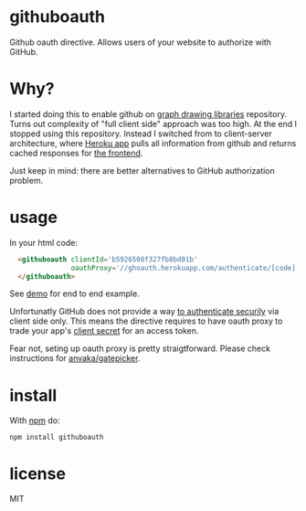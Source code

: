 # githuboauth

Github oauth directive. Allows users of your website to authorize with GitHub.

# Why?

I started doing this to enable github on [graph drawing libraries](https://github.com/anvaka/graph-drawing-libraries) repository. Turns out complexity of "full client side" approach was too high. At the end I stopped using this repository. Instead I switched from to client-server architecture, where [Heroku app](https://github.com/anvaka/graph-drawing-stats) pulls all information from github and returns cached responses for [the frontend](http://anvaka.github.io/graph-drawing-libraries/#/all). 

Just keep in mind: there are better alternatives to GitHub authorization problem.

# usage

In your html code:

``` html
  <githuboauth clientId='b5926508f327fb8bd01b'
               oauthProxy='//ghoauth.herokuapp.com/authenticate/[code]'>
  </githuboauth>
```

See [demo](https://github.com/anvaka/githuboauth/tree/master/demo/basic) for 
end to end example.

Unfortunatly GitHub does not provide a way [to authenticate securily](https://developer.github.com/v3/oauth/#web-application-flow)
via client side only. This means the directive requires to have oauth proxy to
trade your app's [client secret](https://developer.github.com/v3/oauth/#github-redirects-back-to-your-site)
for an access token.

Fear not, seting up oauth proxy is pretty straigtforward. Please check instructions
for [anvaka/gatepicker](https://github.com/anvaka/gatekeeper).


# install

With [npm](https://npmjs.org) do:

```
npm install githuboauth
```

# license

MIT

